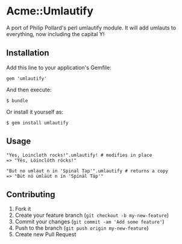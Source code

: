 # Acme::Umlautify

A port of Philip Pollard's perl umlautify module. It will add umlauts to everything, now including the capital Y!

## Installation

Add this line to your application's Gemfile:

    gem 'umlautify'

And then execute:

    $ bundle

Or install it yourself as:

    $ gem install umlautify

## Usage

    "Yes, Loincloth rocks!".umlautify! # modifies in place
    => "Ÿës, Löïnclöth röcks!"

    "But no umlaut n in 'Spinal Tap'".umlautify # returns a copy
    => "Büt nö ümläüt n ïn 'Spïnäl Täp'" 


## Contributing

1. Fork it
2. Create your feature branch (`git checkout -b my-new-feature`)
3. Commit your changes (`git commit -am 'Add some feature'`)
4. Push to the branch (`git push origin my-new-feature`)
5. Create new Pull Request
